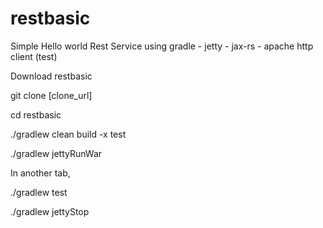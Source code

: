 # restbasic

Simple Hello world Rest Service using gradle - jetty - jax-rs - apache http client (test)

Download restbasic

git clone [clone_url]

cd restbasic

./gradlew clean build -x test

./gradlew jettyRunWar

In another tab,

./gradlew test

./gradlew jettyStop

